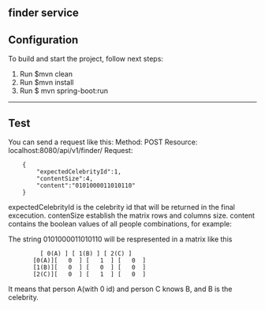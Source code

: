 **finder service**
---

## Configuration

To build and start the project, follow next steps:

1. Run $mvn clean
2. Run $mvn install
3. Run $ mvn spring-boot:run 

---

## Test

You can send a request like this:
Method: POST
Resource: localhost:8080/api/v1/finder/
Request:
```
	{
		"expectedCelebrityId":1,
		"contentSize":4,
		"content":"0101000011010110"
	}
```
expectedCelebrityId is the celebrity id that will be returned in the final excecution.
contenSize establish the matrix rows and columns size.
content contains the boolean values of all people combinations, for example:

The string 0101000011010110 will be respresented in a matrix like this
```
		 [ 0(A) ] [ 1(B) ] [ 2(C) ]
	   [0(A)][   0  ] [   1  ] [   0  ]
	   [1(B)][   0  ] [   0  ] [   0  ]
	   [2(C)][   0  ] [   1  ] [   0  ]
```
It means that person A(with 0 id) and person C knows B, and B is the celebrity.
